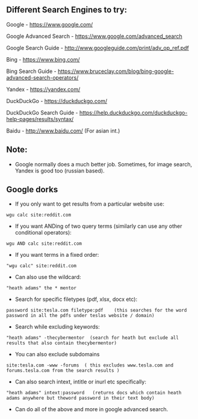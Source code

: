 ## Different Search Engines to try:
Google - https://www.google.com/

Google Advanced Search - https://www.google.com/advanced_search

Google Search Guide - http://www.googleguide.com/print/adv_op_ref.pdf

Bing - https://www.bing.com/

Bing Search Guide - https://www.bruceclay.com/blog/bing-google-advanced-search-operators/

Yandex - https://yandex.com/

DuckDuckGo - https://duckduckgo.com/

DuckDuckGo Search Guide - https://help.duckduckgo.com/duckduckgo-help-pages/results/syntax/

Baidu - http://www.baidu.com/ (For asian int.)

## Note:
- Google normally does a much better job. Sometimes, for image search, Yandex is good too (russian based).

## Google dorks
- If you only want to get results from a particular website use:
```
wgu calc site:reddit.com
```
- If you want ANDing of two query terms (similarly can use any other conditional operators):
```
wgu AND calc site:reddit.com
```
- If you want terms in a fixed order:
```
"wgu calc" site:reddit.com
```
- Can also use the wildcard:
```
"heath adams" the * mentor 
```
- Search for specific filetypes (pdf, xlsx, docx etc):
```
password site:tesla.com filetype:pdf    (this searches for the word password in all the pdfs under teslas website / domain)
```
- Search while excluding keywords:
```
"heath adams" -thecybermentor  (search for heath but exclude all results that also contain thecybermentor)
```
- You can also exclude subdomains
```
site:tesla.com -www -forums  ( this excludes www.tesla.com and forums.tesla.com from the search results )
```
- Can also search intext, intitle or inurl etc specifically:
```
"heath adams" intext:password   (returns docs which contain heath adams anywhere but theword password in their text body)
```
- Can do all of the above and more in google advanced search.
